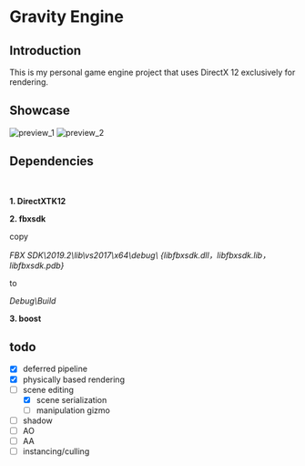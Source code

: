 # Gravity Engine

## Introduction


This is my personal game engine project that
uses DirectX 12 exclusively for rendering.


## Showcase

![preview_1](https://github.com/MrySwk/GravityEngine/blob/master/screenshot/preview_1.png)
![preview_2](https://github.com/MrySwk/GravityEngine/blob/master/screenshot/preview_2.png)

## Dependencies

<br>

**1. DirectXTK12**

**2. fbxsdk**


copy

*FBX SDK\2019.2\lib\vs2017\x64\debug\ {libfbxsdk.dll，libfbxsdk.lib，libfbxsdk.pdb}*

to

*Debug\Build*

**3. boost**

## todo
- [x] deferred pipeline
- [x] physically based rendering
- [ ] scene editing
  - [x] scene serialization
  - [ ] manipulation gizmo
- [ ] shadow
- [ ] AO
- [ ] AA
- [ ] instancing/culling
